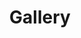 ---
layout: TIL
permalink: /GALLERY/
title: Gallery
description: It's my life.
nav: true
news: true
---